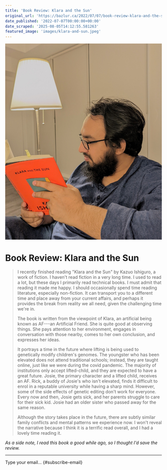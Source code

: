 ```yaml
---
title: 'Book Review: Klara and the Sun'
original_url: 'https://bazlur.ca/2022/07/07/book-review-klara-and-the-sun/'
date_published: '2022-07-07T00:00:00+00:00'
date_scraped: '2025-08-05T14:12:55.581263'
featured_image: 'images/klara-and-sun.jpeg'
---
```


![](images/klara-and-sun.jpeg)

Book Review: Klara and the Sun
==============================

> I recently finished reading "Klara and the Sun" by Kazuo Ishiguro, a work of fiction. I haven't read fiction in a very long time. I used to read a lot, but these days I primarily read technical books. I must admit that reading it made me happy. I should occasionally spend time reading literature, especially non-fiction. It can transport you to a different time and place away from your current affairs, and perhaps it provides the break from reality we all need, given the challenging time we're in.
>
> The book is written from the viewpoint of Klara, an artificial being known as AF---an Artificial Friend. She is quite good at observing things. She pays attention to her environment, engages in conversation with those nearby, comes to her own conclusion, and expresses her ideas.
>
> It portrays a time in the future where lifting is being used to genetically modify children's genomes. The youngster who has been elevated does not attend traditional schools; instead, they are taught online, just like we were during the covid pandemic. The majority of institutions only accept lifted-child, and they are expected to have a great future. Josie, the primary character and a lifted child, receives an AF. Rick, a buddy of Josie's who isn't elevated, finds it difficult to enrol in a reputable university while having a sharp mind. However, some of the side effects of genetic editing don't work for everyone. Every now and then, Josie gets sick, and her parents struggle to care for their sick kid. Josie had an older sister who passed away for the same reason.
>
> Although the story takes place in the future, there are subtly similar family conflicts and mental patterns we experience now. I won't reveal the narrative because I think it is a terrific read overall, and I had a lovely time reading it.
>
*As a side note, I read this book a good while ago, so I thought I'd save the review.*  

*** ** * ** ***

Type your email... {#subscribe-email}
